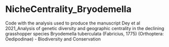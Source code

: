 # NicheCentrality_Bryodemella

Code with the analysis used to produce the manuscript Dey et al 2021_Analysis of genetic diversity and geographic centrality in the declining
grasshopper species Bryodemella tuberculata (Fabricius, 1775) (Orthoptera: Oedipodinae) - Biodiversity and Conservation

